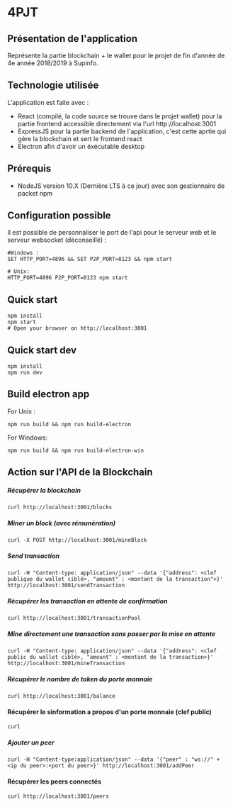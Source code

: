 # 4PJT

## Présentation de l'application

Représente la partie blockchain + le wallet pour le projet de fin d'année de 4e année 2018/2019 à Supinfo.

## Technologie utilisée

L'application est faite avec :
- React (compilé, la code source se trouve dans le projet wallet) pour la partie frontend accessible directement via l'url http://localhost:3001
- ExpressJS pour la partie backend de l'application, c'est cette aprtie qui gère la blockchain et sert le frontend react
- Electron afin d'avoir un éxécutable desktop

## Prérequis

- NodeJS version 10.X (Dernière LTS à ce jour) avec son gestionnaire de packet npm

## Configuration possible

Il est possible de personnaliser le port de l'api pour le serveur web et le serveur websocket (déconseillé) :
```
#Windows :
SET HTTP_PORT=4896 && SET P2P_PORT=8123 && npm start

# Unix:
HTTP_PORT=4896 P2P_PORT=8123 npm start
```

## Quick start

```
npm install
npm start
# Open your browser on http://localhost:3001
```

## Quick start dev

```
npm install
npm run dev
```

## Build electron app

For Unix :
```
npm run build && npm run build-electron
```

For Windows:
```
npm run build && npm run build-electron-win
```

## Action sur l'API de la Blockchain

##### Récupérer la blockchain

```
curl http://localhost:3001/blocks
```

##### Miner un block (avec rémunération)

```
curl -X POST http://localhost:3001/mineBlock
```

##### Send transaction

```
curl -H "Content-type: application/json" --data '{"address": <clef publique du wallet ciblé>, "amount" : <montant de la transaction">}' http://localhost:3001/sendTransaction
```

##### Récupérer les transaction en attente de confirmation

```
curl http://localhost:3001/transactionPool
```

##### Mine directement une transaction sans passer par la mise en attente

```
curl -H "Content-type: application/json" --data '{"address": <clef public du wallet ciblé>, "amount" : <montant de la transaction>}' http://localhost:3001/mineTransaction
```

##### Récupérer le nombre de token du porte monnaie

```
curl http://localhost:3001/balance
```

#### Récupérer le sinformation a propos d'un porte monnaie (clef public)

```
curl
```

##### Ajouter un peer

```
curl -H "Content-type:application/json" --data '{"peer" : "ws://" + <ip du peer>:<port du peer>}' http://localhost:3001/addPeer
```

#### Récupérer les peers connectés

```
curl http://localhost:3001/peers
```